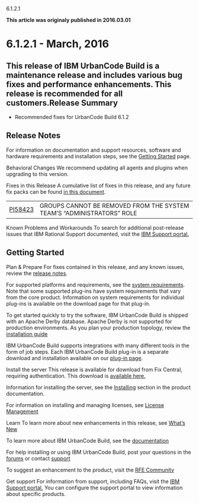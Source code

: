 





6.1.2.1

**This article was originaly published in 2016.03.01**


6.1.2.1 - March, 2016
=====================




This release of IBM UrbanCode Build is a maintenance release and includes various bug fixes and performance enhancements. This release is recommended for all customers.Release Summary
---------------

  
* Recommended fixes for UrbanCode Build 6.1.2

Release Notes
-------------

  

For information on documentation and support resources, software and hardware requirements and installation steps, see the [Getting Started](../getting-started) page.





Behavioral Changes
We recommend updating all agents and plugins when upgrading to this version.




Fixes in this Release
A cumulative list of fixes in this release, and any future fix packs can be found [in this document](http://www-01.ibm.com/support/docview.wss?uid=swg27043657).




|  |  |
| --- | --- |
| [PI58423](http://www.ibm.com/support/docview.wss?uid=swg1PI58423) | GROUPS CANNOT BE REMOVED FROM THE SYSTEM TEAM’S “ADMINISTRATORS” ROLE |





Known Problems and Workarounds
To search for additional post-release issues that IBM Rational Support documented, visit the [IBM Support portal.](https://www-947.ibm.com/support/entry/myportal/support?brandind=Rational)



Getting Started
---------------

  

Plan & Prepare
For fixes contained in this release, and any known issues, review the [release notes](../release-notes).


For supported platforms and requirements, see the [system requirements](http://www-01.ibm.com/support/docview.wss?uid=swg27044198). Note that some supported plug-ins have system requirements that vary from the core product. Information on system requirements for individual plug-ins is available on the download page for that plug-in.


To get started quickly to try the software, IBM UrbanCode Build is shipped with an Apache Derby database. Apache Derby is not supported for production environments. As you plan your production topology, review the [installation guide](http://www-01.ibm.com/support/knowledgecenter/SS8NMD_6.1.2/com.ibm.ucbuild.doc/topics/install_ch.html)


IBM UrbanCode Build supports integrations with many different tools in the form of job steps. Each IBM UrbanCode Build plug-in is a separate download and installation available on our [plug-in page](https://developer.ibm.com/urbancode/plugins/ibm-urbancode-build/).





Install the server
This release is available for download from Fix Central, requiring authentication. This download is [available here.](http://www-933.ibm.com/support/fixcentral/swg/selectFixes?parent=ibm~Rational&product=ibm/Rational/UrbanCode+Build&release=6.1.2.0&platform=All&function=all)


Information for installing the server, see the [Installing](http://www-01.ibm.com/support/knowledgecenter/SS8NMD_6.1.2/com.ibm.ucbuild.doc/topics/install_ch.html) section in the product documentation.


For information on installing and managing licenses, see [License Management](http://www-01.ibm.com/support/knowledgecenter/SS8NMD_6.1.2/com.ibm.ucbuild.doc/topics/licenseManage.html)



Learn
To learn more about new enhancements in this release, see [What’s New](..) 


To learn more about IBM UrbanCode Build, see the  [documentation](http://www-01.ibm.com/support/knowledgecenter/SS8NMD_6.1.2)


For help installing or using IBM UrbanCode Build, post your questions in the [forums](https://developer.ibm.com/answers?community=urbancode) or contact  [support](http://www-947.ibm.com/support/entry/portal/support?brandind=Rational)


To suggest an enhancement to the product, visit the [RFE Community](http://www.ibm.com/developerworks/rfe/execute?use_case=submitRfe)





Get support
For information from support, including FAQs, visit the [IBM Support portal.](http://www-947.ibm.com/support/entry/portal/support?brandind=Rational) You can configure the support portal to view information about specific products.







